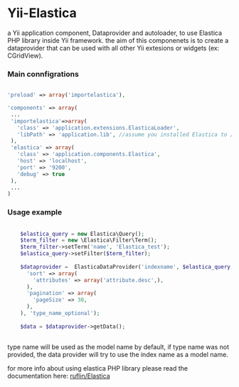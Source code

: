 Yii-Elastica
============

a Yii application component, Dataprovider and autoloader, to use Elastica PHP library inside Yii framework.
the aim of this componenets is to create a dataprovider that can be used  with all other Yii extesions or widgets (ex: CGridView).

### Main connfigrations

 ```php

'preload' => array('importelastica'),

'components' => array(
  ...
  'importelastica'=>array(
    'class' => 'application.extensions.ElasticaLoader',
    'libPath' => 'application.lib', //assume you installed Elastica to /lib/
  ),
  'elastica' => array(
    'class' => 'application.components.Elastica',
    'host' => 'localhost',
    'port' => '9200',
    'debug' => true
  ),
  ...
)
```


### Usage example

```php
    
    $elastica_query = new Elastica\Query();
    $term_filter = new \Elastica\Filter\Term();
    $term_filter->setTerm('name', 'Elastica_test');
    $elastica_query->setFilter($term_filter);
    
    $dataprovider =  ElasticaDataProvider('indexname', $elastica_query, array(
      'sort' => array(
        'attributes' => array('attribute.desc',),
      ),
      'pagination' => array(
        'pageSize' => 30,
      ),
    ), 'type_name_optional');
      
    $data = $dataprovider->getData();
      
```
type name will be used as the model name by default, if type name was not provided, the data provider will try to use the index name as a model name.


for more info about using elastica PHP library please read the documentation here:
[ ruflin/Elastica](https://github.com/ruflin/Elastica)
